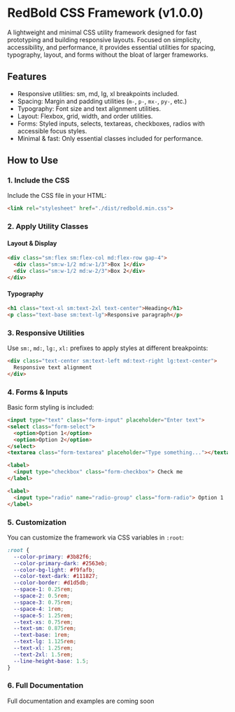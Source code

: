 # RedBold CSS Framework (v1.0.0)

A lightweight and minimal CSS utility framework designed for fast prototyping and building responsive layouts. Focused on simplicity, accessibility, and performance, it provides essential utilities for spacing, typography, layout, and forms without the bloat of larger frameworks.

## Features

- Responsive utilities: sm, md, lg, xl breakpoints included.
- Spacing: Margin and padding utilities (`m-`, `p-`, `mx-`, `py-`, etc.)
- Typography: Font size and text alignment utilities.
- Layout: Flexbox, grid, width, and order utilities.
- Forms: Styled inputs, selects, textareas, checkboxes, radios with accessible focus styles.
- Minimal & fast: Only essential classes included for performance.

## How to Use

### 1. Include the CSS

Include the CSS file in your HTML:

```html
<link rel="stylesheet" href="./dist/redbold.min.css">
```

### 2. Apply Utility Classes

#### Layout & Display

```html
<div class="sm:flex sm:flex-col md:flex-row gap-4">
  <div class="sm:w-1/2 md:w-1/3">Box 1</div>
  <div class="sm:w-1/2 md:w-2/3">Box 2</div>
</div>
```

#### Typography

```html
<h1 class="text-xl sm:text-2xl text-center">Heading</h1>
<p class="text-base sm:text-lg">Responsive paragraph</p>
```

### 3. Responsive Utilities

Use `sm:`, `md:`, `lg:`, `xl:` prefixes to apply styles at different breakpoints:

```html
<div class="text-center sm:text-left md:text-right lg:text-center">
  Responsive text alignment
</div>
```

### 4. Forms & Inputs

Basic form styling is included:

```html
<input type="text" class="form-input" placeholder="Enter text">
<select class="form-select">
  <option>Option 1</option>
  <option>Option 2</option>
</select>
<textarea class="form-textarea" placeholder="Type something..."></textarea>

<label>
  <input type="checkbox" class="form-checkbox"> Check me
</label>

<label>
  <input type="radio" name="radio-group" class="form-radio"> Option 1
</label>
```

### 5. Customization

You can customize the framework via CSS variables in `:root`:

```css
:root {
  --color-primary: #3b82f6;
  --color-primary-dark: #2563eb;
  --color-bg-light: #f9fafb;
  --color-text-dark: #111827;
  --color-border: #d1d5db;
  --space-1: 0.25rem;
  --space-2: 0.5rem;
  --space-3: 0.75rem;
  --space-4: 1rem;
  --space-5: 1.25rem;
  --text-xs: 0.75rem;
  --text-sm: 0.875rem;
  --text-base: 1rem;
  --text-lg: 1.125rem;
  --text-xl: 1.25rem;
  --text-2xl: 1.5rem;
  --line-height-base: 1.5;
}
```

### 6. Full Documentation

Full documentation and examples are coming soon